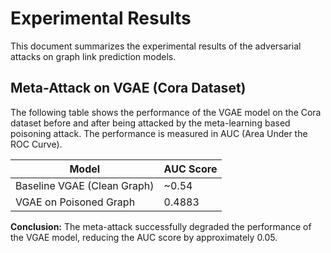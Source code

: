 # Experimental Results

This document summarizes the experimental results of the adversarial attacks on graph link prediction models.

## Meta-Attack on VGAE (Cora Dataset)

The following table shows the performance of the VGAE model on the Cora dataset before and after being attacked by the meta-learning based poisoning attack. The performance is measured in AUC (Area Under the ROC Curve).

| Model                       | AUC Score |
| --------------------------- | --------- |
| Baseline VGAE (Clean Graph) | ~0.54     |
| VGAE on Poisoned Graph      | 0.4883    |

**Conclusion:** The meta-attack successfully degraded the performance of the VGAE model, reducing the AUC score by approximately 0.05.
